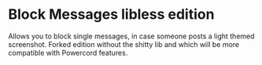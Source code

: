 # Block Messages libless edition

Allows you to block single messages, in case someone posts a light themed screenshot.
Forked edition without the shitty lib and which will be more compatible with Powercord features.
